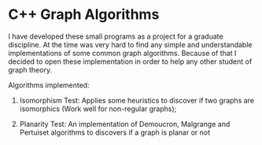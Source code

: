 C++ Graph Algorithms
====================

I have developed these small programs as a project for a graduate discipline. At the time was very hard to find any simple and understandable implementations of some common graph algorithms. Because of that I decided to open these implementation in order to help any other student of graph theory. 

Algorithms implemented:

1. Isomorphism Test: Applies some heuristics to discover if two graphs are isomorphics (Work well for non-regular graphs);

2. Planarity Test: An implementation of Demoucron, Malgrange and Pertuiset algorithms to discovers if a graph is planar or not